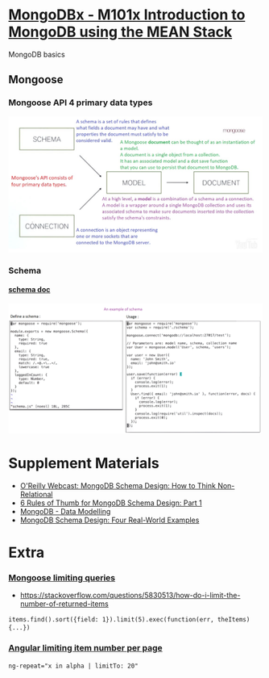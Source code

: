 # [MongoDBx - M101x Introduction to MongoDB using the MEAN Stack](https://courses.edx.org/courses/course-v1:MongoDBx+M101x+2T2016/course/)
MongoDB basics

## Mongoose
### Mongoose API 4 primary data types
![primary data types](img/Four-Primary_datatypes.JPG)

### Schema
#### [schema doc](http://mongoosejs.com/docs/guide.html)

![schema](img/Schema_example.png)

# Supplement Materials
- [O'Reilly Webcast: MongoDB Schema Design: How to Think Non-Relational](https://www.youtube.com/watch?v=PIWVFUtBV1Q)
- [6 Rules of Thumb for MongoDB Schema Design: Part 1](https://www.mongodb.com/blog/post/6-rules-of-thumb-for-mongodb-schema-design-part-1)
- [MongoDB - Data Modelling](https://www.tutorialspoint.com/mongodb/mongodb_data_modeling.htm)
- [MongoDB Schema Design: Four Real-World Examples](https://www.slideshare.net/friedo/data-modeling-examples)


# Extra
### [Mongoose limiting queries](https://stackoverflow.com/questions/29169834/mongoose-limiting-queries-doesnt-work)
- https://stackoverflow.com/questions/5830513/how-do-i-limit-the-number-of-returned-items
```
items.find().sort({field: 1}).limit(5).exec(function(err, theItems) {...})
```

### [Angular limiting item number per page](https://stackoverflow.com/questions/29469393/limiting-the-number-of-ngrepeat-to-10-but-it-shows-all-40-items-at-once)
```
ng-repeat="x in alpha | limitTo: 20"
```
